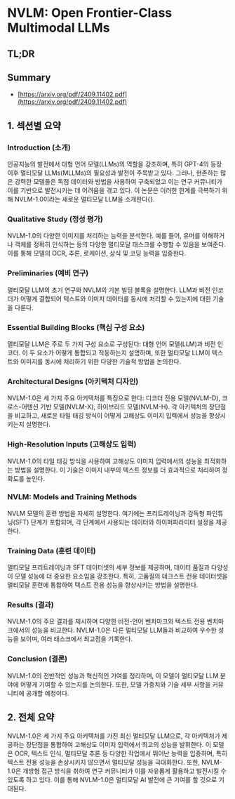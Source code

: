 # NVLM: Open Frontier-Class Multimodal LLMs
## TL;DR
## Summary
- [https://arxiv.org/pdf/2409.11402.pdf](https://arxiv.org/pdf/2409.11402.pdf)

## 1. 섹션별 요약

### Introduction (소개)
인공지능의 발전에서 대형 언어 모델(LLMs)의 역할을 강조하며, 특히 GPT-4의 등장 이후 멀티모달 LLMs(MLLMs)의 필요성과 발전이 주목받고 있다. 그러나, 현존하는 많은 강력한 모델들은 독점 데이터와 방법을 사용하여 구축되었고 이는 연구 커뮤니티가 이를 기반으로 발전시키는 데 어려움을 겪고 있다. 이 논문은 이러한 한계를 극복하기 위해 NVLM-1.0이라는 새로운 멀티모달 LLM을 소개한다{}.

### Qualitative Study (정성 평가)
NVLM-1.0의 다양한 이미지를 처리하는 능력을 분석한다. 예를 들어, 유머를 이해하거나 객체를 정확히 인식하는 등의 다양한 멀티모달 태스크를 수행할 수 있음을 보여준다. 이를 통해 모델의 OCR, 추론, 로케이션, 상식 및 코딩 능력을 입증한다.

### Preliminaries (예비 연구)
멀티모달 LLM의 초기 연구와 NVLM의 기본 빌딩 블록을 설명한다. LLM과 비전 인코더가 어떻게 결합되어 텍스트와 이미지 데이터를 동시에 처리할 수 있는지에 대한 기술을 다룬다.

### Essential Building Blocks (핵심 구성 요소)
멀티모달 LLM은 주로 두 가지 구성 요소로 구성된다: 대형 언어 모델(LLM)과 비전 인코더. 이 두 요소가 어떻게 통합되고 작동하는지 설명하며, 또한 멀티모달 LLM이 텍스트와 이미지를 동시에 처리하기 위한 다양한 기술적 방법을 논의한다.

### Architectural Designs (아키텍처 디자인)
NVLM-1.0은 세 가지 주요 아키텍처를 특징으로 한다: 디코더 전용 모델(NVLM-D), 크로스-어텐션 기반 모델(NVLM-X), 하이브리드 모델(NVLM-H). 각 아키텍처의 장단점을 비교하고, 새로운 타일 태깅 방식이 어떻게 고해상도 이미지 입력에서 성능을 향상시키는지 설명한다.

### High-Resolution Inputs (고해상도 입력)
NVLM-1.0의 타일 태깅 방식을 사용하여 고해상도 이미지 입력에서의 성능을 최적화하는 방법을 설명한다. 이 기술은 이미지 내부의 텍스트 정보를 더 효과적으로 처리하여 정확도를 높인다.

### NVLM: Models and Training Methods
NVLM 모델의 훈련 방법을 자세히 설명한다. 여기에는 프리트레이닝과 감독형 파인튜닝(SFT) 단계가 포함되며, 각 단계에서 사용되는 데이터와 하이퍼파라미터 설정을 제공한다.

### Training Data (훈련 데이터)
멀티모달 프리트레이닝과 SFT 데이터셋의 세부 정보를 제공하며, 데이터 품질과 다양성이 모델 성능에 더 중요한 요소임을 강조한다. 특히, 고품질의 테크스트 전용 데이터셋을 멀티모달 훈련에 통합하여 텍스트 전용 성능을 향상시키는 방법을 설명한다.

### Results (결과)
NVLM-1.0의 주요 결과를 제시하며 다양한 비전-언어 벤치마크와 텍스트 전용 벤치마크에서의 성능을 비교한다. NVLM-1.0은 다른 멀티모달 LLM들과 비교하여 우수한 성능을 보이며, 여러 태스크에서 최고점을 기록한다.

### Conclusion (결론)
NVLM-1.0의 전반적인 성능과 혁신적인 기여를 정리하며, 이 모델이 멀티모달 LLM 분야에 어떻게 기여할 수 있는지를 논의한다. 또한, 모델 가중치와 기술 세부 사항을 커뮤니티에 공개할 예정이다.

## 2. 전체 요약

NVLM-1.0은 세 가지 주요 아키텍처를 가진 최신 멀티모달 LLM으로, 각 아키텍처가 제공하는 장단점을 통합하여 고해상도 이미지 입력에서 최고의 성능을 발휘한다. 이 모델은 OCR, 텍스트 인식, 멀티모달 추론 등 다양한 작업에서 뛰어난 능력을 입증하며, 특히 텍스트 전용 성능을 손상시키지 않으면서 멀티모달 성능을 극대화한다. 또한, NVLM-1.0은 개방형 접근 방식을 취하여 연구 커뮤니티가 이를 자유롭게 활용하고 발전시킬 수 있도록 하고 있다. 이를 통해 NVLM-1.0은 멀티모달 AI 발전에 큰 기여를 할 것으로 기대된다.